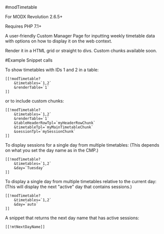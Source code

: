 #modTimetable

For MODX Revolution 2.6.5+

Requires PHP 7.1+

A user-friendly Custom Manager Page for inputting weekly timetable data with options on how to display it on the web context.

Render it in a HTML grid or straight to divs. Custom chunks available soon.

#Example Snippet calls

To show timetables with IDs 1 and 2 in a table:

```
[[!modTimetable? 
    &timetables=`1,2` 
    &renderTable=`1`
]]
```

or to include custom chunks:
```
[[!modTimetable? 
    &timetables=`1,2` 
    &renderTable=`1` 
    &tableHeaderRowTpl=`myHeaderRowChunk` 
    &timetableTpl=`myMainTimetableChunk`
    &sessionTpl=`mySessionChunk`
]]
```
To display sessions for a single day from multiple timetables:
(This depends on what you set the day name as in the CMP.)
```
[[!modTimetable?
    &timetables=`1,2`
    &day=`Tuesday`
]]
```
To display a single day from multiple timetables relative to the current day:
(This will display the next "active" day that contains sessions.)

```
[[!modTimetable?
    &timetables=`1,2`
    &day=`auto`
]]
```

A snippet that returns the next day name that has active sessions:
```
[[!mtNextDayName]]
```